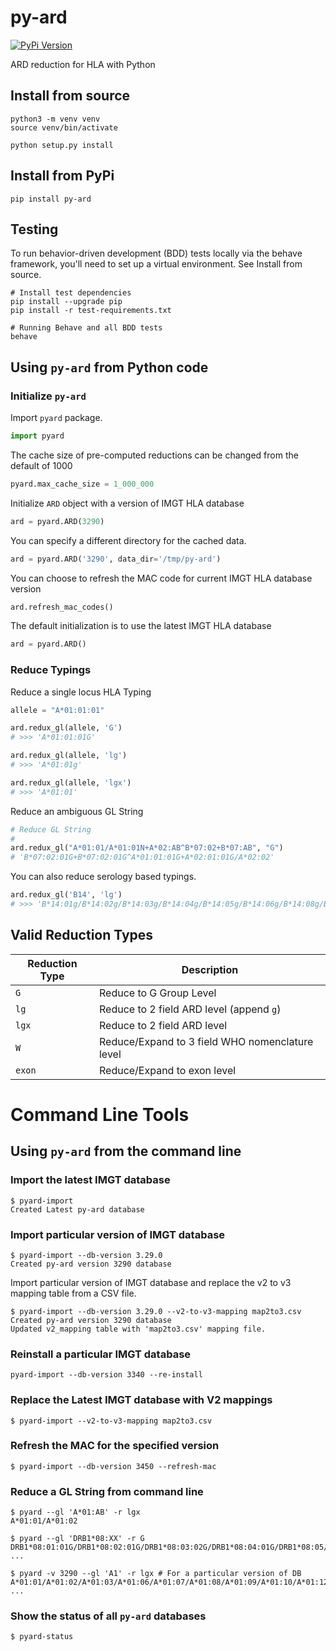 # py-ard
[![PyPi Version](https://img.shields.io/pypi/v/py-ard.svg)](https://pypi.python.org/pypi/py-ard) 

ARD reduction for HLA with Python

## Install from source

```shell
python3 -m venv venv
source venv/bin/activate

python setup.py install
```

## Install from PyPi

```shell
pip install py-ard
```

## Testing

To run behavior-driven development (BDD) tests locally via the behave framework, you'll need to set up a virtual
environment. See Install from source.

```shell
# Install test dependencies
pip install --upgrade pip
pip install -r test-requirements.txt

# Running Behave and all BDD tests
behave
```

## Using `py-ard` from Python code

### Initialize `py-ard`

Import `pyard` package.

```python
import pyard
```

The cache size of pre-computed reductions can be changed from the default of 1000

```python
pyard.max_cache_size = 1_000_000
```

Initialize `ARD` object with a version of IMGT HLA database

```python
ard = pyard.ARD(3290)
```

You can specify a different directory for the cached data.

```python
ard = pyard.ARD('3290', data_dir='/tmp/py-ard')
```

You can choose to refresh the MAC code for current IMGT HLA database version

```python
ard.refresh_mac_codes()
```

The default initialization is to use the latest IMGT HLA database

```python
ard = pyard.ARD()
```

### Reduce Typings

Reduce a single locus HLA Typing

```python
allele = "A*01:01:01"

ard.redux_gl(allele, 'G')
# >>> 'A*01:01:01G'

ard.redux_gl(allele, 'lg')
# >>> 'A*01:01g'

ard.redux_gl(allele, 'lgx')
# >>> 'A*01:01'
```

Reduce an ambiguous GL String

```python
# Reduce GL String
#
ard.redux_gl("A*01:01/A*01:01N+A*02:AB^B*07:02+B*07:AB", "G")
# 'B*07:02:01G+B*07:02:01G^A*01:01:01G+A*02:01:01G/A*02:02'
```

You can also reduce serology based typings.

```python
ard.redux_gl('B14', 'lg')
# >>> 'B*14:01g/B*14:02g/B*14:03g/B*14:04g/B*14:05g/B*14:06g/B*14:08g/B*14:09g/B*14:10g/B*14:11g/B*14:12g/B*14:13g/B*14:14g/B*14:15g/B*14:16g/B*14:17g/B*14:18g/B*14:19g/B*14:20g/B*14:21g/B*14:22g/B*14:23g/B*14:24g/B*14:25g/B*14:26g/B*14:27g/B*14:28g/B*14:29g/B*14:30g/B*14:31g/B*14:32g/B*14:33g/B*14:34g/B*14:35g/B*14:36g/B*14:37g/B*14:38g/B*14:39g/B*14:40g/B*14:42g/B*14:43g/B*14:44g/B*14:45g/B*14:46g/B*14:47g/B*14:48g/B*14:49g/B*14:50g/B*14:51g/B*14:52g/B*14:53g/B*14:54g/B*14:55g/B*14:56g/B*14:57g/B*14:58g/B*14:59g/B*14:60g/B*14:62g/B*14:63g/B*14:65g/B*14:66g/B*14:68g/B*14:70Qg/B*14:71g/B*14:73g/B*14:74g/B*14:75g/B*14:77g/B*14:82g/B*14:83g/B*14:86g/B*14:87g/B*14:88g/B*14:90g/B*14:93g/B*14:94g/B*14:95g/B*14:96g/B*14:97g/B*14:99g/B*14:102g'
```

## Valid Reduction Types

|Reduction Type | Description |
|-------------- |-------------|
| `G` | Reduce to G Group Level |
| `lg` | Reduce to 2 field ARD level (append `g`) |
| `lgx` | Reduce to 2 field ARD level |
| `W` | Reduce/Expand to 3 field WHO nomenclature level|
| `exon` | Reduce/Expand to exon level |

# Command Line Tools

## Using `py-ard` from the command line

### Import the latest IMGT database

```shell
$ pyard-import
Created Latest py-ard database
```

### Import particular version of IMGT database

```shell
$ pyard-import --db-version 3.29.0
Created py-ard version 3290 database
```

Import particular version of IMGT database and replace the v2 to v3 mapping 
table from a CSV file.

```shell
$ pyard-import --db-version 3.29.0 --v2-to-v3-mapping map2to3.csv
Created py-ard version 3290 database
Updated v2_mapping table with 'map2to3.csv' mapping file.
```

### Reinstall a particular IMGT database

```shell
pyard-import --db-version 3340 --re-install
```

### Replace the Latest IMGT database with V2 mappings

```shell
$ pyard-import --v2-to-v3-mapping map2to3.csv
```

### Refresh the MAC for the specified version

```shell
$ pyard-import --db-version 3450 --refresh-mac
```

### Reduce a GL String from command line

```shell
$ pyard --gl 'A*01:AB' -r lgx
A*01:01/A*01:02

$ pyard --gl 'DRB1*08:XX' -r G
DRB1*08:01:01G/DRB1*08:02:01G/DRB1*08:03:02G/DRB1*08:04:01G/DRB1*08:05/ ...

$ pyard -v 3290 --gl 'A1' -r lgx # For a particular version of DB
A*01:01/A*01:02/A*01:03/A*01:06/A*01:07/A*01:08/A*01:09/A*01:10/A*01:12/ ...
```

### Show the status of all `py-ard` databases

```shell
$ pyard-status
```

